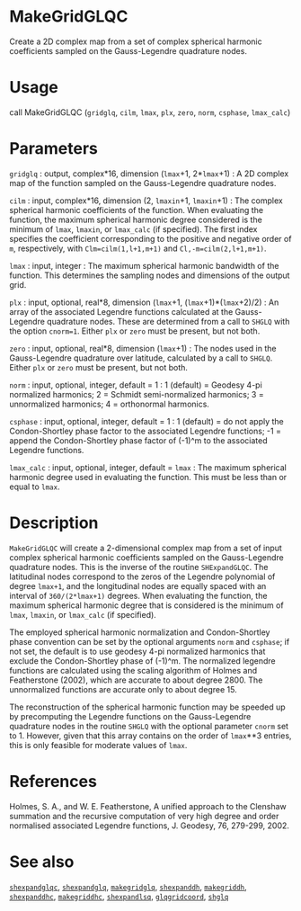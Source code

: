 # MakeGridGLQC

Create a 2D complex map from a set of complex spherical harmonic coefficients sampled on the Gauss-Legendre quadrature nodes.

# Usage

call MakeGridGLQC (`gridglq`, `cilm`, `lmax`, `plx`, `zero`, `norm`, `csphase`, `lmax_calc`)

# Parameters

`gridglq` : output, complex\*16, dimension (`lmax`+1, 2\*`lmax`+1)
:   A 2D complex map of the function sampled on the Gauss-Legendre quadrature nodes.

`cilm` : input, complex\*16, dimension (2, `lmaxin`+1, `lmaxin`+1)
:   The complex spherical harmonic coefficients of the function. When evaluating the function, the maximum spherical harmonic degree considered is the minimum of `lmax`, `lmaxin`, or `lmax_calc` (if specified). The first index specifies the coefficient corresponding to the positive and negative order of `m`, respectively, with `Clm=cilm(1,l+1,m+1)` and `Cl,-m=cilm(2,l+1,m+1)`.
	
`lmax` : input, integer
:   The maximum spherical harmonic bandwidth of the function. This determines the sampling nodes and dimensions of the output grid.

`plx` : input, optional, real\*8, dimension (`lmax`+1, (`lmax`+1)*(`lmax`+2)/2)
:   An array of the associated Legendre functions calculated at the Gauss-Legendre quadrature nodes. These are determined from a call to `SHGLQ` with the option `cnorm=1`. Either `plx` or `zero` must be present, but not both.
	
`zero` : input, optional, real\*8, dimension (`lmax`+1)
:   The nodes used in the Gauss-Legendre quadrature over latitude, calculated by a call to `SHGLQ`.  Either `plx` or `zero` must be present, but not both.
	
`norm` : input, optional, integer, default = 1
:   1 (default) = Geodesy 4-pi normalized harmonics; 2 = Schmidt semi-normalized harmonics; 3 = unnormalized harmonics; 4 = orthonormal harmonics.

`csphase` : input, optional, integer, default = 1
:   1 (default) = do not apply the Condon-Shortley phase factor to the associated Legendre functions; -1 = append the Condon-Shortley phase factor of (-1)^m to the associated Legendre functions.

`lmax_calc` : input, optional, integer, default = `lmax`
:   The maximum spherical harmonic degree used in evaluating the function. This must be less than or equal to `lmax`.

# Description

`MakeGridGLQC` will create a 2-dimensional complex map from a set of input complex spherical harmonic coefficients sampled on the Gauss-Legendre quadrature nodes. This is the inverse of the routine `SHExpandGLQC`. The latitudinal nodes correspond to the zeros of the Legendre polynomial of degree `lmax+1`, and the longitudinal nodes are equally spaced with an interval of `360/(2*lmax+1)` degrees. When evaluating the function, the maximum spherical harmonic degree that is considered is the minimum of `lmax`, `lmaxin`, or `lmax_calc` (if specified).

The employed spherical harmonic normalization and Condon-Shortley phase convention can be set by the optional arguments `norm` and `csphase`; if not set, the default is to use geodesy 4-pi normalized harmonics that exclude the Condon-Shortley phase of (-1)^m. The normalized legendre functions are calculated using the scaling algorithm of Holmes and Featherstone (2002), which are accurate to about degree 2800. The unnormalized functions are accurate only to about degree 15.

The reconstruction of the spherical harmonic function may be speeded up by precomputing the Legendre functions on the Gauss-Legendre quadrature nodes in the routine `SHGLQ` with the optional parameter `cnorm` set to 1. However, given that this array contains on the order of `lmax`**3 entries, this is only feasible for moderate values of `lmax`.

# References

Holmes, S. A., and W. E. Featherstone, A unified approach to the Clenshaw
summation and the recursive computation of very high degree and order normalised associated Legendre functions, J. Geodesy, 76, 279-299, 2002.

# See also

[`shexpandglqc`](shexpandglqc.html), [`shexpandglq`](shexpandglq.html), [`makegridglq`](makegridglq.html), [`shexpanddh`](shexpanddh.html), [`makegriddh`](makegriddh.html), [`shexpanddhc`](shexpanddhc.html), [`makegriddhc`](makegriddhc.html), [`shexpandlsq`](shexpandlsq.html), [`glqgridcoord`](glqgridcoord.html), [`shglq`](shglq.html)
